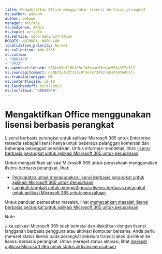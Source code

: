 ```yaml
---
title: Mengaktifkan Office menggunakan lisensi berbasis perangkat
ms.author: pebaum
author: pebaum
manager: mnirkhe
ms.audience: Admin
ms.topic: article
ms.service: o365-administration
ROBOTS: NOINDEX, NOFOLLOW
localization_priority: Normal
ms.collection: Adm_O365
ms.custom:
- "9001420"
- "3433"
ms.openlocfilehash: b82eeb6c716b180cf45dbae96dc4e508a977a517
ms.sourcegitcommit: d3db72afc2f31ac9f1e78738937a51f40fb4b5fc
ms.translationtype: MT
ms.contentlocale: id-ID
ms.lasthandoff: 02/03/2021
ms.locfileid: "50094040"
---
```

# <a name="activating-office-using-device-based-licensing"></a>Mengaktifkan Office menggunakan lisensi berbasis perangkat

Lisensi berbasis perangkat untuk aplikasi Microsoft 365 untuk Enterprise tersedia sebagai lisensi hanya untuk beberapa pelanggan komersial dan beberapa pelanggan pendidikan. Untuk informasi mendetail, lihat: [lisensi berbasis perangkat untuk aplikasi Microsoft 365 untuk perusahaan](https://docs.microsoft.com/deployoffice/device-based-licensing)

Untuk mengaktifkan aplikasi Microsoft 365 untuk perusahaan menggunakan lisensi berbasis perangkat, lihat:

- [Persyaratan untuk menggunakan lisensi berbasis perangkat untuk aplikasi Microsoft 365 untuk perusahaan](https://docs.microsoft.com/deployoffice/device-based-licensing#requirements-for-using-device-based-licensing-for-microsoft-365-apps-for-enterprise)
- [Langkah-langkah untuk mengonfigurasi lisensi berbasis perangkat untuk aplikasi Microsoft 365 untuk perusahaan](https://docs.microsoft.com/deployoffice/device-based-licensing#steps-to-configure-device-based-licensing-for-microsoft-365-apps-for-enterprise)

Untuk panduan pemecahan masalah, lihat [memecahkan masalah lisensi berbasis perangkat untuk aplikasi Microsoft 365 untuk perusahaan](https://docs.microsoft.com/deployoffice/device-based-licensing#troubleshoot-device-based-licensing-for-microsoft-365-apps-for-enterprise)

> [!NOTE]
> Jika aplikasi Microsoft 365 telah terinstal dan diaktifkan dengan lisensi langganan berbasis pengguna atau aktivasi komputer bersama, Anda perlu mereset status lisensi pada perangkat sebelum transisi akan dialihkan ke lisensi berbasis perangkat. Untuk mereset status aktivasi, lihat [mereset aplikasi Microsoft 365 untuk status aktivasi perusahaan](https://docs.microsoft.com/office/troubleshoot/activation/reset-office-365-proplus-activation-state)
